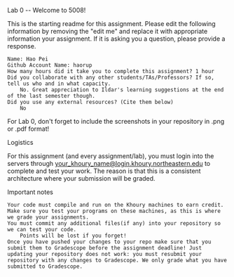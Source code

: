 Lab 0 -- Welcome to 5008!

This is the starting readme for this assignment. Please edit the following information by removing the "edit me" and replace it with appropriate information your assignment. If it is asking you a question, please provide a response. 

    Name: Hao Pei
    Github Account Name: haorup
    How many hours did it take you to complete this assignment? 1 hour
    Did you collaborate with any other students/TAs/Professors? If so, tell us who and in what capacity.
        No. Great appreciation to Ildar's learning suggestions at the end of the last semester though.
    Did you use any external resources? (Cite them below)
        No

For Lab 0, don't forget to include the screenshots in your repository in .png or .pdf format!

Logistics

For this assignment (and every assignment/lab), you must login into the servers through your_khoury_name@login.khoury.northeastern.edu to complete and test your work. The reason is that this is a consistent architecture where your submission will be graded.

Important notes

    Your code must compile and run on the Khoury machines to earn credit. Make sure you test your programs on these machines, as this is where we grade your assignments.
    You must commit any additional files(if any) into your repository so we can test your code.
        Points will be lost if you forget!
    Once you have pushed your changes to your repo make sure that you submit them to Gradescope before the assignment deadline! Just updating your repository does not work: you must resubmit your repository with any changes to Gradescope. We only grade what you have submitted to Gradescope. 

